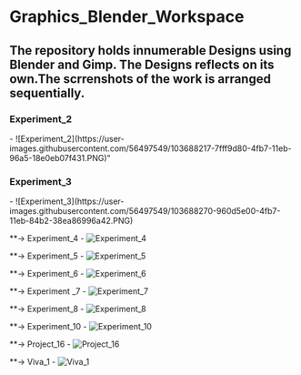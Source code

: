 # Graphics_Blender_Workspace
<h2> The repository holds innumerable Designs using Blender and Gimp. The Designs reflects on its own.The scrrenshots of the work is arranged sequentially.</h2>

<h3>Experiment_2</h3> -
![Experiment_2](https://user-images.githubusercontent.com/56497549/103688217-7fff9d80-4fb7-11eb-96a5-18e0eb07f431.PNG)" 

<h3>Experiment_3</h3> - 
![Experiment_3](https://user-images.githubusercontent.com/56497549/103688270-960d5e00-4fb7-11eb-84b2-38ea86996a42.PNG)

**-> Experiment_4 - 
![Experiment_4](https://user-images.githubusercontent.com/56497549/103688315-a9202e00-4fb7-11eb-8c1f-60775759bb81.gif)

**-> Experiment_5 - 
![Experiment_5](https://user-images.githubusercontent.com/56497549/103689460-5cd5ed80-4fb9-11eb-8b12-950ff7faa3fa.PNG)

**-> Experiment_6 - 
![Experiment_6](https://user-images.githubusercontent.com/56497549/103688520-ee446000-4fb7-11eb-837b-cac917009405.PNG)

**-> Experiment _7 - 
![Experiment_7](https://user-images.githubusercontent.com/56497549/103688563-fef4d600-4fb7-11eb-98f4-0c26655b4416.PNG)

**-> Experiment_8 -
![Experiment_8](https://user-images.githubusercontent.com/56497549/103688606-0fa54c00-4fb8-11eb-9fe5-7055d5805500.PNG)

**-> Experiment_10 -
![Experiment_10](https://user-images.githubusercontent.com/56497549/103688706-34012880-4fb8-11eb-92ff-0526a108978c.PNG)

**-> Project_16 - 
![Project_16](https://user-images.githubusercontent.com/56497549/103688729-3ebbbd80-4fb8-11eb-837e-d78c4fe2c066.PNG)

**-> Viva_1 -
![Viva_1](https://user-images.githubusercontent.com/56497549/103688749-4aa77f80-4fb8-11eb-97f2-7a1e2dfbb823.PNG)
